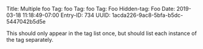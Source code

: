 Title: Multiple foo
Tag: foo
Tag: foo
Tag: Foo
Hidden-tag: Foo
Date: 2019-03-18 11:18:49-07:00
Entry-ID: 734
UUID: 1acda226-9ac8-5bfa-b5dc-5447042b5d5e

This should only appear in the tag list once, but should list each instance of the tag separately.
